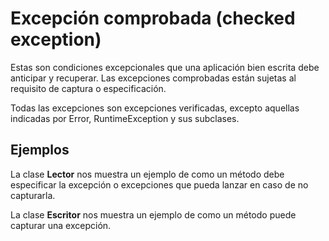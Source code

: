 # Excepción comprobada (checked exception) 

Estas son condiciones excepcionales que una aplicación bien escrita 
debe anticipar y recuperar. Las excepciones comprobadas están sujetas 
al requisito de captura o especificación. 

Todas las excepciones son excepciones verificadas, excepto aquellas 
indicadas por Error, RuntimeException y sus subclases.

## Ejemplos

La clase **Lector** nos muestra un ejemplo de como un método debe especificar 
la excepción o excepciones que pueda lanzar en caso de no capturarla. 
 
La clase **Escritor** nos muestra un ejemplo de como un método puede capturar 
una excepción.
